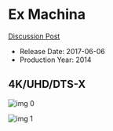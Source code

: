 # Ex Machina

[Discussion Post](https://www.avsforum.com/threads/bass-eq-for-filtered-movies.2995212/post-57684200)

* Release Date: 2017-06-06
* Production Year: 2014

## 4K/UHD/DTS-X

![img 0](https://i.imgur.com/SzCQDnt.jpg)

![img 1](https://i.imgur.com/gCTH9QS.png)

